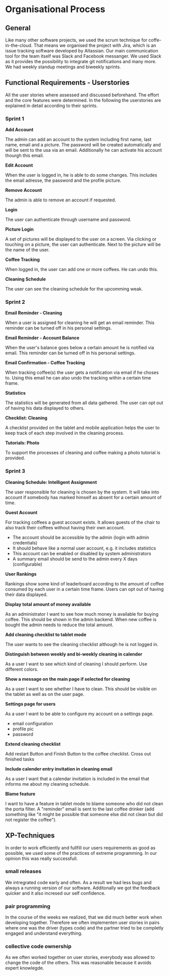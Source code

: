 # Organisational Process

## General

Like many other software projects, we used the scrum technique for coffe-in-the-cloud. That means we organised the project with Jira, which is an issue tracking software developed by Altassian. Our main communication tool for the team itself was Slack and Facebook messanger. We used Slack as it provides the possibility to integrate git notifications and many more. We had weekly standup meetings and biweekly sprints.

## Functional Requirements - Userstories
All the user stories where assessed and discussed beforehand. The effort and the core features were determined. In the following the userstories are explained in detail according to their sprints. 

### Sprint 1

**Add Account**

The admin can add an account to the system including first name, last name, email and a picture. The password will be created automatically and will be sent to the usa via an email. Additionally he can activate his account thourgh this email. 

**Edit Account**

When the user is logged in, he is able to do some changes. This includes the email adresse, the password and the profile picture. 

**Remove Account**

The admin is able to remove an account if requested. 

**Login**

The user can authenticate through username and password.

**Picture Login**

A set of pictures will be displayed to the user on a screen. Via clicking or touching on a picture, the user can authenticate. Next to the picture will be the name of the user.

**Coffee Tracking**

When logged in, the user can add one or more coffees. He can undo this.

**Cleaning Schedule**

The user can see the cleaning schedule for the upcomming weak. 

### Sprint 2

**Email Reminder - Cleaning**

When a user is assigned for cleaning he will get an email reminder. This reminder can be turned off in his personal settings.

**Email Reminder - Account Balance**

When the user's balance goes below a certain amount he is notified via email. This reminder can be turned off in his personal settings.

**Email Confirmation - Coffee Tracking**

When tracking coffee(s) the user gets a notification via email if he choses to. Using this email he can also undo the tracking within a certain time frame.

**Statistics**

The statistics will be generated from all data gathered. The user can opt out of having his data displayed to others.

**Checklist: Cleaning**

A checklist provided on the tablet and mobile application helps the user to keep track of each step involved in the cleaning process.

**Tutorials: Photo**

To support the processes of cleaning and coffee making a photo tutorial is provided.

### Sprint 3

**Cleaning Schedule: Intelligent Assignment**

The user responsible for cleaning is chosen by the system. It will take into account if somebody has marked himself as absent for a certain amount of time.

**Guest Account**

For tracking coffees a guest account exists. It allows guests of the chair to also track their coffees without having their own account.
* The account should be accessible by the admin (login with admin credentials)
* It should behave like a normal user account, e.g. it includes statistics
* This account can be enabled or disabled by system administrators
* A summary email should be send to the admin every X days (configurable)

**User Rankings**

Rankings show some kind of leaderboard according to the amount of coffee consumed by each user in a certain time frame. Users can opt out of having their data displayed.

**Display total amount of money available**

As an administrator I want to see how much money is available for buying coffee. This should be shown in the admin backend. When new coffee is bought the admin needs to reduce the total amount.

**Add cleaning checklist to tablet mode**

The user wants to see the cleaning checklist although he is not logged in.

**Distinguish between weekly and bi-weekly cleaning in calender**

As a user I want to see which kind of cleaning I should perform. Use different colors.

**Show a message on the main page if selected for cleaning**

As a user I want to see whether I have to clean. This should be visible on the tablet as well as on the user page.

**Settings page for users**

As a user I want to be able to configure my account on a settings page.
* email configuration
* profile pic
* password

**Extend cleaning checklist**

Add restart Button and Finish Button to the coffee checklist. Cross out finished tasks

**Include calender entry invitation in cleaning email**

As a user I want that a calendar invitation is included in the email that informs me about my cleaning schedule.

**Blame feature**

I want to have a feature in tablet mode to blame someone who did not clean the porta filter. A "reminder" email is sent to the last coffee drinker (add something like "it might be possible that someone else did not clean but did not register the coffee").


## XP-Techniques

In order to work efficiently and fullfill our users requirements as good as possible, we used some of the practices of extreme programming. In our opinion this was really successfull. 

### small releases

We intregrated code early and often. As a result we had less bugs and always a running version of our software. Additonally we got the feedback quicker and it also incresed our self confidence. 

### pair programming

In the course of the weeks we realized, that we did much better work when developing together. Therefore we often implementen user stories in pairs where one was the driver (types code) and the partner tried to be completly engaged and understand  everything. 

### collective code ownership

As we often worked together on user stories, everybody was allowed to change the code of the others. This was reasonable because it avoids expert knowlegde. 



